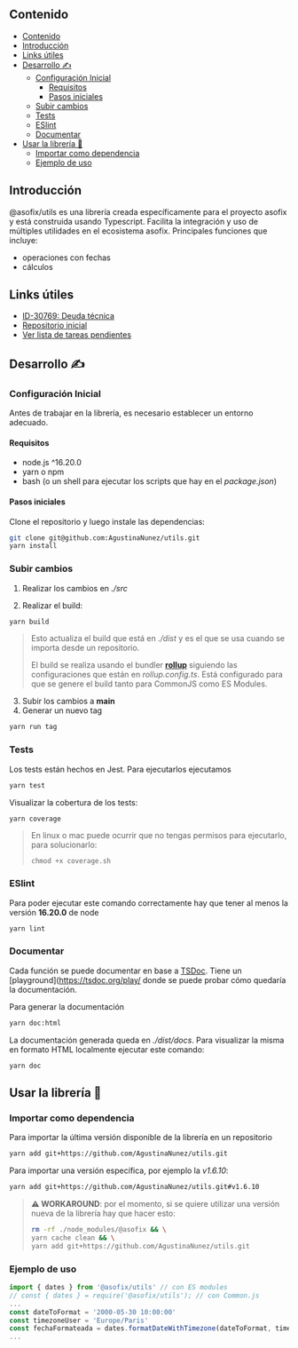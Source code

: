 ## Contenido
- [Contenido](#contenido)
- [Introducción](#introducción)
- [Links útiles](#links-útiles)
- [Desarrollo ✍️](#desarrollo-️)
  - [Configuración Inicial](#configuración-inicial)
    - [Requisitos](#requisitos)
    - [Pasos iniciales](#pasos-iniciales)
  - [Subir cambios](#subir-cambios)
  - [Tests](#tests)
  - [ESlint](#eslint)
  - [Documentar](#documentar)
- [Usar la librería 💅](#usar-la-librería-)
  - [Importar como dependencia](#importar-como-dependencia)
  - [Ejemplo de uso](#ejemplo-de-uso)

## Introducción
@asofix/utils es una librería creada específicamente para el proyecto asofix y está construida usando Typescript. Facilita la integración y uso de múltiples utilidades en el ecosistema asofix.
Principales funciones que incluye:
- operaciones con fechas
- cálculos

## Links útiles
- [ID-30769: Deuda técnica](https://grupotagle.atlassian.net/browse/ID-30769)
- [Repositorio inicial](https://github.com/AgustinaNunez/utils)
- [Ver lista de tareas pendientes](./TODO.md)

## Desarrollo ✍️
### Configuración Inicial
Antes de trabajar en la librería, es necesario establecer un entorno adecuado. 

#### Requisitos
- node.js ^16.20.0
- yarn o npm
- bash (o un shell para ejecutar los scripts que hay en el *package.json*)

#### Pasos iniciales
Clone el repositorio y luego instale las dependencias:
```bash
git clone git@github.com:AgustinaNunez/utils.git 
yarn install
```
### Subir cambios
1. Realizar los cambios en *./src*

2. Realizar el build:
```bash
yarn build
``` 
> Esto actualiza el build que está en *./dist* y es el que se usa cuando se importa desde un repositorio. 
> 
> El build se realiza usando el bundler [**rollup**](https://rollupjs.org/) siguiendo las configuraciones que están en *rollup.config.ts*. Está configurado para que se genere el build tanto para CommonJS como ES Modules.
> 

3. Subir los cambios a **main**
4. Generar un nuevo tag 
```bash
yarn run tag
```

### Tests
Los tests están hechos en Jest. Para ejecutarlos ejecutamos
```bash
yarn test
```
Visualizar la cobertura de los tests:
```bash
yarn coverage
```

> En linux o mac puede ocurrir que no tengas permisos para ejecutarlo, para solucionarlo:
> ```
> chmod +x coverage.sh
> ```

### ESlint
Para poder ejecutar este comando correctamente hay que tener al menos la versión **16.20.0** de node
```bash
yarn lint
```

### Documentar
Cada función se puede documentar en base a [TSDoc](https://tsdoc.org/). Tiene un [playground](https://tsdoc.org/play/ donde se puede probar cómo quedaría la documentación.

Para generar la documentación
```bash
yarn doc:html
```
La documentación generada queda en *./dist/docs*. Para visualizar la misma en formato HTML localmente ejecutar este comando:
```
yarn doc
```

## Usar la librería 💅
### Importar como dependencia
Para importar la última versión disponible de la librería en un repositorio
```bash
yarn add git+https://github.com/AgustinaNunez/utils.git
```
Para importar una versión específica, por ejemplo la *v1.6.10*:
```bash
yarn add git+https://github.com/AgustinaNunez/utils.git#v1.6.10
```

> **⚠️ WORKAROUND**: por el momento, si se quiere utilizar una versión nueva de la librería hay que hacer esto: 
> ```bash
> rm -rf ./node_modules/@asofix && \
> yarn cache clean && \
> yarn add git+https://github.com/AgustinaNunez/utils.git
> ```

### Ejemplo de uso
```javascript
import { dates } from '@asofix/utils' // con ES modules
// const { dates } = require('@asofix/utils'); // con Common.js
...
const dateToFormat = '2000-05-30 10:00:00'
const timezoneUser = 'Europe/Paris'
const fechaFormateada = dates.formatDateWithTimezone(dateToFormat, timezoneUser)
...
```

